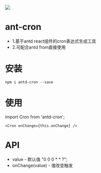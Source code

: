 ![](https://unpkg.com/ant-cron@1.0.15/snapshot.png)

# ant-cron
+ 1.基于antd react组件的cron表达式生成工具
+ 2.可配合antd from直接使用

# 安装
```
npm i antd-cron --save
```

# 使用
import Cron from 'antd-cron';
```
<Cron onChange={this.onChange} />
```

# API 
+ value - 默认值 "0 0 0 * * ?";
+ onChange(value) - 值改变触发